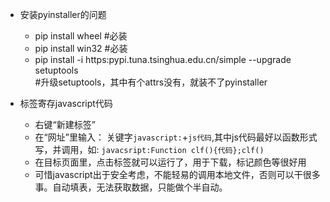 - 安装pyinstaller的问题
  - pip install wheel #必装
  - pip install win32 #必装
  - pip install -i https:pypi.tuna.tsinghua.edu.cn/simple --upgrade setuptools  
  #升级setuptools，其中有个attrs没有，就装不了pyinstaller

- 标签寄存javascript代码
  - 右键“新建标签”
  - 在“网址”里输入：   关键字`javascript:`+`js代码`,其中js代码最好以函数形式写，并调用，如:
  `javacsript:Function clf(){代码};clf()`
  - 在目标页面里，点击标签就可以运行了，用于下载，标记颜色等很好用
  - 可惜javascript出于安全考虑，不能轻易的调用本地文件，否则可以干很多事。自动填表，无法获取数据，只能做个半自动。

